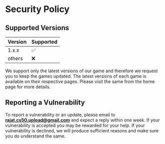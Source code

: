 # Security Policy

## Supported Versions

| Version | Supported          |
| ------- | ------------------ |
| 1.x.x   | :white_check_mark: |
| others  | :x:                |

We support only the latest versions of our game and therefore we request you
to keep the games updated.
The latest versions of each game is available on their respective pages. Please
visit the same from the home page for more details.

## Reporting a Vulnerability

To report a vulnerability or an update, please email to **rajat.cs50.upload@gmail.com**
and expect a reply within one week.
If your vulnerability is accepted you may be rewarded for your help.
If your vulnerability is declined, we will produce sufficient reasons and make sure you
do understand the same.

